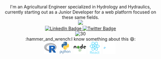 <div id="header" align="center">
I'm an Agricultural Engineer specialized in Hydrology and Hydraulics, currently starting out as a Junior Developer for a web platform focused on these same fields.
</div>
<div id="header" align="center">
<img src="https://media.giphy.com/media/ZXrXhqmJHDiOYC5xW9/giphy.gif" width="150">
</div>
<div id="badges" align="center">
  <a href="https://www.linkedin.com/in/crhistian-cornejo/">
    <img src="https://img.shields.io/badge/LinkedIn-blue?style=for-the-badge&logo=linkedin&logoColor=white" alt="LinkedIn Badge" width="90"/>
  </a>
  <a href="https://twitter.com/CrhisCornejo">
    <img src="https://img.shields.io/badge/Twitter-blue?style=for-the-badge&logo=twitter&logoColor=white" alt="Twitter Badge" width="85"/>
  </a>
 <div align="center">
    <img src="https://komarev.com/ghpvc/?username=cCornejoR&style=flat-square&color=blue" alt="30"/>
</div>    
:hammer_and_wrench:I know something about this 😄:
<div align="center">
  <img src="https://github.com/devicons/devicon/blob/master/icons/r/r-original.svg" title="Java" alt="Java" width="40" height="40"/>&nbsp;
  <img src="https://github.com/devicons/devicon/blob/master/icons/python/python-original-wordmark.svg" title="React" alt="React" width="40" height="40"/>&nbsp;
  <img src="https://github.com/devicons/devicon/blob/master/icons/nodejs/nodejs-original-wordmark.svg" title="React" alt="React" width="40" height="40"/>&nbsp;
  <img src="https://github.com/devicons/devicon/blob/master/icons/react/react-original-wordmark.svg" title="React" alt="React" width="40" height="40"/>&nbsp;
  <img src="https://github.com/devicons/devicon/blob/master/icons/tailwindcss/tailwindcss-original-wordmark.svg" title="React" alt="React" width="40" height="40"/>&nbsp;
  
</div>

